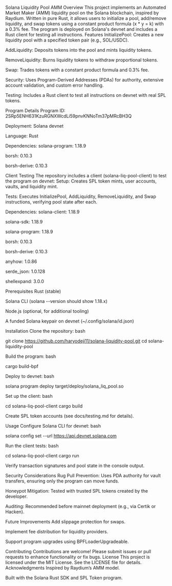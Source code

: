 Solana Liquidity Pool AMM
Overview
This project implements an Automated Market Maker (AMM) liquidity pool on the Solana blockchain, inspired by Raydium. Written in pure Rust, it allows users to initialize a pool, add/remove liquidity, and swap tokens using a constant product formula (x * y = k) with a 0.3% fee. The program is deployed on Solana's devnet and includes a Rust client for testing all instructions.
Features
InitializePool: Creates a new liquidity pool with a specified token pair (e.g., SOL/USDC).

AddLiquidity: Deposits tokens into the pool and mints liquidity tokens.

RemoveLiquidity: Burns liquidity tokens to withdraw proportional tokens.

Swap: Trades tokens with a constant product formula and 0.3% fee.

Security: Uses Program-Derived Addresses (PDAs) for authority, extensive account validation, and custom error handling.

Testing: Includes a Rust client to test all instructions on devnet with real SPL tokens.

Program Details
Program ID: 2SRp5ENH631KzuRGNXWcdLi59pnvKNNoTm37pMRcBH3Q

Deployment: Solana devnet

Language: Rust

Dependencies:
solana-program: 1.18.9

borsh: 0.10.3

borsh-derive: 0.10.3

Client Testing
The repository includes a client (solana-liq-pool-client) to test the program on devnet:
Setup: Creates SPL token mints, user accounts, vaults, and liquidity mint.

Tests: Executes InitializePool, AddLiquidity, RemoveLiquidity, and Swap instructions, verifying pool state after each.

Dependencies:
solana-client: 1.18.9

solana-sdk: 1.18.9

solana-program: 1.18.9

borsh: 0.10.3

borsh-derive: 0.10.3

anyhow: 1.0.86

serde_json: 1.0.128

shellexpand: 3.0.0

Prerequisites
Rust (stable)

Solana CLI (solana --version should show 1.18.x)

Node.js (optional, for additional tooling)

A funded Solana keypair on devnet (~/.config/solana/id.json)

Installation
Clone the repository:
bash

git clone https://github.com/haryodeji11/solana-liquidity-pool.git
cd solana-liquidity-pool

Build the program:
bash

cargo build-bpf

Deploy to devnet:
bash

solana program deploy target/deploy/solana_liq_pool.so

Set up the client:
bash

cd solana-liq-pool-client
cargo build

Create SPL token accounts (see docs/testing.md for details).

Usage
Configure Solana CLI for devnet:
bash

solana config set --url https://api.devnet.solana.com

Run the client tests:
bash

cd solana-liq-pool-client
cargo run

Verify transaction signatures and pool state in the console output.

Security Considerations
Rug Pull Prevention: Uses PDA authority for vault transfers, ensuring only the program can move funds.

Honeypot Mitigation: Tested with trusted SPL tokens created by the developer.

Auditing: Recommended before mainnet deployment (e.g., via Certik or Hacken).

Future Improvements
Add slippage protection for swaps.

Implement fee distribution for liquidity providers.

Support program upgrades using BPFLoaderUpgradeable.

Contributing
Contributions are welcome! Please submit issues or pull requests to enhance functionality or fix bugs.
License
This project is licensed under the MIT License. See the LICENSE file for details.
Acknowledgments
Inspired by Raydium’s AMM model.

Built with the Solana Rust SDK and SPL Token program.

